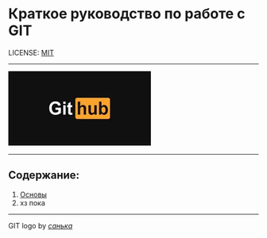 # Краткое руководство по работе с GIT

LICENSE: [MIT](licenses.md)

---
![](/pikchi/Github.png)

---
## Содержание: ##

1. [Основы](Osnov.md)
2. хз пока

---

GIT logo by [*санька*]()
